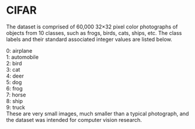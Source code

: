 # CIFAR 
The dataset is comprised of 60,000 32×32 pixel color photographs of objects from 10 classes, such as frogs, birds, cats, ships, etc. The class labels and their standard associated integer values are listed below.

0: airplane <br/>
1: automobile <br/>
2: bird  <br/>
3: cat  <br/>
4: deer  <br/>
5: dog  <br/>
6: frog <br/>
7: horse <br/>
8: ship <br/>
9: truck <br/>
These are very small images, much smaller than a typical photograph, and the dataset was intended for computer vision research.

